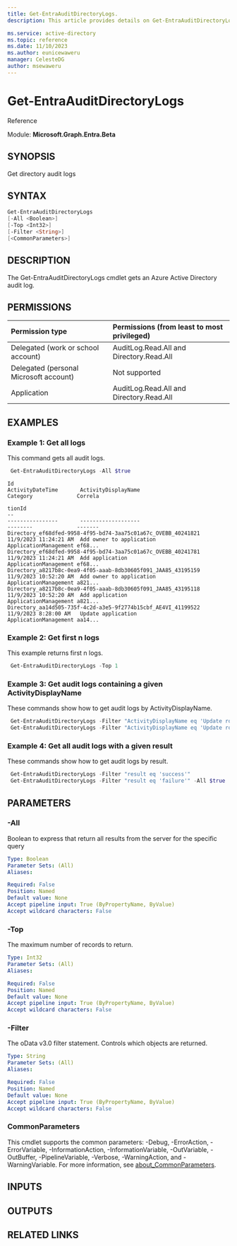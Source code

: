 ```yaml
---
title: Get-EntraAuditDirectoryLogs.
description: This article provides details on Get-EntraAuditDirectoryLogs command.

ms.service: active-directory
ms.topic: reference
ms.date: 11/10/2023
ms.author: eunicewaweru
manager: CelesteDG
author: msewaweru
---
```


# Get-EntraAuditDirectoryLogs

Reference

Module: **Microsoft.Graph.Entra.Beta**

## SYNOPSIS

Get directory audit logs

## SYNTAX

```powershell
Get-EntraAuditDirectoryLogs 
[-All <Boolean>] 
[-Top <Int32>] 
[-Filter <String>] 
[<CommonParameters>]
```

## DESCRIPTION  
  
The Get-EntraAuditDirectoryLogs cmdlet gets an Azure Active Directory audit log.

## PERMISSIONS

|Permission type      | Permissions (from least to most privileged)              |
|:--------------------|:---------------------------------------------------------|
|Delegated (work or school account) | AuditLog.Read.All and Directory.Read.All |
|Delegated (personal Microsoft account) | Not supported    |
|Application | AuditLog.Read.All and Directory.Read.All |

## EXAMPLES

### Example 1: Get all logs
This command gets all audit logs.
```powershell
 Get-EntraAuditDirectoryLogs -All $true 
``` 
```Output
Id                                                                      ActivityDateTime       ActivityDisplayName                                             Category              Correla
                                                                                                                                                                                     tionId
--                                                                      ----------------       -------------------                                             --------              -------
Directory_ef68dfed-9958-4f95-bd74-3aa75c01a67c_OVEBB_40241821           11/9/2023 11:24:21 AM  Add owner to application                                        ApplicationManagement ef68...
Directory_ef68dfed-9958-4f95-bd74-3aa75c01a67c_OVEBB_40241781           11/9/2023 11:24:21 AM  Add application                                                 ApplicationManagement ef68...
Directory_a8217b8c-0ea9-4f05-aaab-8db30605f091_JAA85_43195159           11/9/2023 10:52:20 AM  Add owner to application                                        ApplicationManagement a821...
Directory_a8217b8c-0ea9-4f05-aaab-8db30605f091_JAA85_43195118           11/9/2023 10:52:20 AM  Add application                                                 ApplicationManagement a821...
Directory_aa14d505-735f-4c2d-a3e5-9f2774b15cbf_AE4VI_41199522           11/9/2023 8:28:00 AM   Update application                                              ApplicationManagement aa14...
```



### Example 2: Get first n logs
This example returns first n logs.
```powershell
 Get-EntraAuditDirectoryLogs -Top 1
```


### Example 3: Get audit logs containing a given ActivityDisplayName
These commands show how to get audit logs by ActivityDisplayName.
```powershell
 Get-EntraAuditDirectoryLogs -Filter "ActivityDisplayName eq 'Update rollout policy of feature'" 
 Get-EntraAuditDirectoryLogs -Filter "ActivityDisplayName eq 'Update rollout policy of feature'" -Top 1
```


### Example 4: Get all audit logs with a given result
These commands show how to get audit logs by result.
```powershell
 Get-EntraAuditDirectoryLogs -Filter "result eq 'success'"
 Get-EntraAuditDirectoryLogs -Filter "result eq 'failure'" -All $true
```


## PARAMETERS

### -All
Boolean to express that return all results from the server for the specific query

```yaml
Type: Boolean
Parameter Sets: (All)
Aliases:

Required: False
Position: Named
Default value: None
Accept pipeline input: True (ByPropertyName, ByValue)
Accept wildcard characters: False
```

### -Top
The maximum number of records to return.

```yaml
Type: Int32
Parameter Sets: (All)
Aliases:

Required: False
Position: Named
Default value: None
Accept pipeline input: True (ByPropertyName, ByValue)
Accept wildcard characters: False
```

### -Filter
The oData v3.0 filter statement. 
Controls which objects are returned.

```yaml
Type: String
Parameter Sets: (All)
Aliases:

Required: False
Position: Named
Default value: None
Accept pipeline input: True (ByPropertyName, ByValue)
Accept wildcard characters: False
```

### CommonParameters
This cmdlet supports the common parameters: -Debug, -ErrorAction, -ErrorVariable, -InformationAction, -InformationVariable, -OutVariable, -OutBuffer, -PipelineVariable, -Verbose, -WarningAction, and -WarningVariable. For more information, see [about_CommonParameters](http://go.microsoft.com/fwlink/?LinkID=113216).

## INPUTS


## OUTPUTS


## RELATED LINKS
